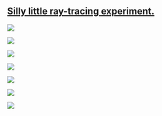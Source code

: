 ## [Silly little ray-tracing experiment.](https://ray-alpha.vercel.app)

![](https://user-images.githubusercontent.com/26855066/149798314-2d88cfc6-bb38-4b1f-948e-446ff7664b9f.png)

![](https://user-images.githubusercontent.com/26855066/149797709-114ad855-38bf-4a05-b68e-65add05fcadf.png)

![](https://user-images.githubusercontent.com/26855066/149876067-98b3cc02-cca9-4477-b53e-e66af9ca8461.png)

![](https://user-images.githubusercontent.com/26855066/149876122-1c77e029-ff0b-4721-8398-2b5bf4da8bcf.png)

![](https://user-images.githubusercontent.com/26855066/149876227-afc43191-2746-4b01-8a97-defc6014cf01.png)

![](https://user-images.githubusercontent.com/26855066/149876178-2e5c3758-4f17-40e7-aea1-5e689c1764f2.png)

![](https://user-images.githubusercontent.com/26855066/149876285-b691cb78-7333-4930-ba37-d68e2e1ab629.png)

